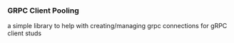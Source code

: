 ### GRPC Client Pooling
a simple library to help with creating/managing grpc connections for gRPC client studs